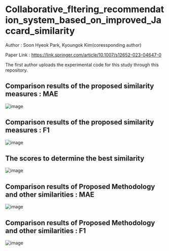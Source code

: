# Collaborative_fltering_recommendation_system_based_on_improved_Jaccard_similarity
Author : Soon Hyeok Park, Kyoungok Kim(coressponding author)

Paper Link : https://link.springer.com/article/10.1007/s12652-023-04647-0

The first author uploads the experimental code for this study through this repository.

## Comparison results of the proposed similarity measures : MAE

![image](https://github.com/soonhp/Collaborative_fltering_recommendation_system_based_on_improved_Jaccard_similarity/assets/73877159/2e7cc9dd-d000-469d-a1ce-55c31f46bd16)


## Comparison results of the proposed similarity measures : F1

![image](https://github.com/soonhp/Collaborative_fltering_recommendation_system_based_on_improved_Jaccard_similarity/assets/73877159/db29959d-4a5d-4f88-b723-254a63391b52)


## The scores to determine the best similarity

![image](https://github.com/soonhp/Collaborative_fltering_recommendation_system_based_on_improved_Jaccard_similarity/assets/73877159/7f5d4262-940c-482a-9016-61ee8f770b00)

##  Comparison results of Proposed Methodology and other similarities : MAE

![image](https://github.com/soonhp/Collaborative_fltering_recommendation_system_based_on_improved_Jaccard_similarity/assets/73877159/9d70197a-8bec-4acf-8bcc-9497fdaf6cb7)


##  Comparison results of Proposed Methodology and other similarities : F1

![image](https://github.com/soonhp/Collaborative_fltering_recommendation_system_based_on_improved_Jaccard_similarity/assets/73877159/5f817bac-397c-45b5-8cec-223d13950e24)
